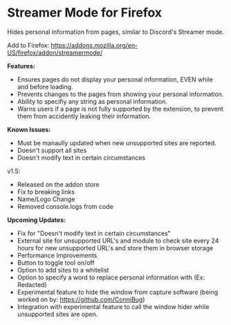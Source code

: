 # Streamer Mode for Firefox
Hides personal information from pages, similar to Discord's Streamer mode.

Add to Firefox: https://addons.mozilla.org/en-US/firefox/addon/streamermode/

**Features:**
- Ensures pages do not display your personal information, EVEN while and before loading.
- Prevents changes to the pages from showing your personal information.
- Ability to specifiy any string as personal information.
- Warns users if a page is not fully supported by the extension, to prevent them from accidently leaking their information.

**Known Issues:**
- Must be manaully updated when new unsupported sites are reported.  
- Doesn't support all sites
- Doesn't modify text in certain circumstances

v1.5:
- Released on the addon store
- Fix to breaking links
- Name/Logo Change
- Removed console.logs from code

**Upcoming Updates:**
- Fix for "Doesn't modify text in certain circumstances"
- External site for unsupported URL's and module to check site every 24 hours for new unsupported URL's and store them in browser storage
- Performance Improvements
- Button to toggle tool on/off
- Option to add sites to a whitelist
- Option to specify a word to replace personal information with (Ex: Redacted)
- Experimental feature to hide the window from capture software (being worked on by: https://github.com/ConniBug)  
- Integration with experimental feature to call the window hider while unsupported sites are open.
